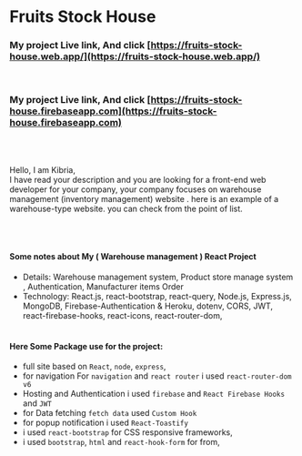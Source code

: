 # Fruits Stock House

### My project Live link, And click [https://fruits-stock-house.web.app/](https://fruits-stock-house.web.app/)

<br/>

### My project Live link, And click [https://fruits-stock-house.firebaseapp.com](https://fruits-stock-house.firebaseapp.com)

<br/>

<br />

Hello,
I am Kibria,
<br />
I have read your description and you are looking for a front-end web developer for your company, your company focuses on warehouse management (inventory management) website . here is an example of a warehouse-type website. you can check from the point of list.

<br /><br />

#### Some notes about My ( Warehouse management ) React Project

- Details: Warehouse management system, Product store manage system , Authentication, Manufacturer items Order
- Technology: React.js, react-bootstrap, react-query, Node.js, Express.js, MongoDB, Firebase-Authentication & Heroku, dotenv, CORS, JWT, react-firebase-hooks, react-icons, react-router-dom,
  <br /><br />

#### Here Some Package use for the project:

- full site based on `React`, `node`, `express`,
- for navigation For `navigation` and `react router` i used `react-router-dom v6`
- Hosting and Authentication i used `firebase` and `React Firebase Hooks` and `JWT`
- for Data fetching `fetch data` used `Custom Hook`
- for popup notification i used `React-Toastify`
- i used `react-bootstrap` for CSS responsive frameworks,
- i used `bootstrap`, `html` and `react-hook-form` for from,
